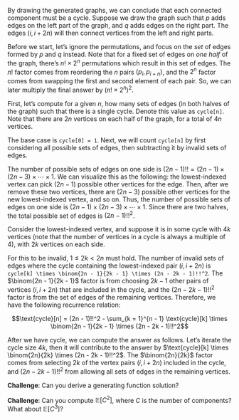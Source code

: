 By drawing the generated graphs, we can conclude that each connected component must be a cycle. Suppose we draw the graph such that $p$ adds edges on the left part of the graph, and $q$ adds edges on the right part. The edges $(i, i + 2n)$ will then connect vertices from the left and right parts.

Before we start, let’s ignore the permutations, and focus on the _set_ of edges formed by $p$ and $q$ instead. Note that for a fixed set of edges on _one half_ of the graph, there’s $n! \times 2^n$ permutations which result in this set of edges. The $n!$ factor comes from reordering the $n$ pairs $(p_i, p_{i+n})$, and the $2^n$ factor comes from swapping the first and second element of each pair. So, we can later multiply the final answer by $(n! \times 2^n)^2$.

First, let’s compute for a given $n$, how many sets of edges (in both halves of the graph) such that there is a single cycle. Denote this value as `cycle[n]`. Note that there are $2n$ vertices on each half of the graph, for a total of $4n$ vertices.

The base case is `cycle[0] = 1`. Next, we will count `cycle[n]` by first considering all possible sets of edges, then subtracting it by invalid sets of edges.

The number of possible sets of edges on one side is $(2n - 1)!! = (2n - 1) \times (2n - 3) \times \cdots \times 1$. We can visualize this as the following: the lowest-indexed vertex can pick $(2n - 1)$ possible other vertices for the edge. Then, after we remove these two vertices, there are $(2n - 3)$ possible other vertices for the new lowest-indexed vertex, and so on. Thus, the number of possible sets of edges on one side is $(2n - 1) \times (2n - 3) \times \cdots \times 1$. Since there are two halves, the total possible set of edges is $(2n - 1)!!^2$.

Consider the lowest-indexed vertex, and suppose it is in some cycle with $4k$ vertices (note that the number of vertices in a cycle is always a multiple of $4$), with $2k$ vertices on each side.

For this to be invalid, $1 \le 2k < 2n$ must hold. The number of invalid sets of edges where the cycle containing the lowest-indexed pair $(i, i + 2n)$ is `cycle[k] \times \binom{2n - 1}{2k - 1} \times (2n - 2k - 1)!!^2`. The $\binom{2n - 1}{2k - 1}$ factor is from choosing $2k - 1$ other pairs of vertices $(i, i + 2n)$ that are included in the cycle, and the $(2n - 2k - 1)!!^2$ factor is from the set of edges of the remaining vertices. Therefore, we have the following recurrence relation:

```math
\text{cycle}[n] = (2n - 1)!!^2 - \sum_{k = 1}^{n - 1} \text{cycle}[k] \times \binom{2n - 1}{2k - 1} \times (2n - 2k - 1)!!^2
```
After we have cycle, we can compute the answer as follows. Let’s iterate the cycle size $4k$, then it will contribute to the answer by $\text{cycle}[k] \times \binom{2n}{2k} \times (2n - 2k - 1)!!^2$. The $\binom{2n}{2k}$ factor comes from selecting $2k$ of the vertex pairs $(i, i + 2n)$ included in the cycle, and $(2n - 2k - 1)!!^2$ from allowing all sets of edges in the remaining vertices.

**Challenge**: Can you derive a generating function solution?

**Challenge**: Can you compute $\mathbb{E}[C^2]$, where $C$ is the number of components? What about $\mathbb{E}[C^3]$?
